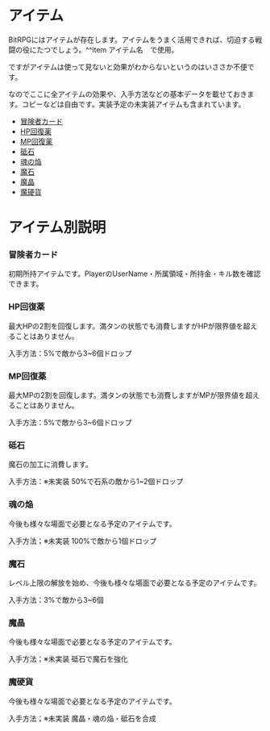 <h1>アイテム</h1>
<p>BitRPGにはアイテムが存在します。アイテムをうまく活用できれば、切迫する戦闘の役にたつでしょう。^^item アイテム名　で使用。</p>
<p>ですがアイテムは使って見ないと効果がわからないというのはいささか不便です。</p>
<p>なのでここに全アイテムの効果や、入手方法などの基本データを載せておきます。コピーなどは自由です。実装予定の未実装アイテムも含まれています。</p>

- [冒険者カード](#冒険者カード)
- [HP回復薬](#HP回復薬)
- [MP回復薬](#MP回復薬)
- [砥石](#砥石)
- [魂の焔](#魂の焔)
- [魔石](#魔石)
- [魔晶](#魔晶)
- [魔硬貨](#魔硬貨)

</ul>
<h1>アイテム別説明</h1>
<h3 id="冒険者カード">冒険者カード</h3>
<p>初期所持アイテムです。PlayerのUserName・所属領域・所持金・キル数を確認できます。</p>
<h3 id="HP回復薬">HP回復薬</h3>
<p>最大HPの2割を回復します。満タンの状態でも消費しますがHPが限界値を超えることはありません。</p>
<p>入手方法：5%で敵から3~6個ドロップ</p>
<h3 id="MP回復薬">MP回復薬</h3>
<p>最大MPの2割を回復します。満タンの状態でも消費しますがMPが限界値を超えることはありません。</p>
<p>入手方法：5%で敵から3~6個ドロップ</p>
<h3 id="砥石">砥石</h3>
<p>魔石の加工に消費します。</p>
<p>入手方法：※未実装 50%で石系の敵から1~2個ドロップ</p>
<h3 id="魂の焔">魂の焔</h3>
<p>今後も様々な場面で必要となる予定のアイテムです。</p>
<p>入手方法；※未実装 100%で敵から1個ドロップ</p>
<h3 id="魔石">魔石</h3>
<p>レベル上限の解放を始め、今後も様々な場面で必要となる予定のアイテムです。</p>
<p>入手方法：3%で敵から3~6個</p>
<h3 id="魔晶">魔晶</h3>
<p>今後も様々な場面で必要となる予定のアイテムです。</p>
<p>入手方法；※未実装 砥石で魔石を強化</p>
<h3 id="魔硬貨">魔硬貨</h3>
<p>今後も様々な場面で必要となる予定のアイテムです。</p>
<p>入手方法；※未実装 魔晶・魂の焔・砥石を合成</p>
